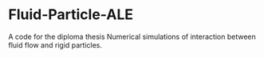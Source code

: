 # Fluid-Particle-ALE
A code for the diploma thesis Numerical simulations of interaction between fluid flow and rigid particles.
